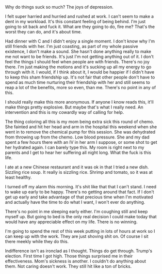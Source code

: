 Why do things suck so much? The joys of depression.

I felt super harried and hurried and rushed at work. I can't seem to make a dent in my workload. It's this constant feeling of being behind. I'm just going to sit back and fuck it. What are they going to do, fire me? That's the worst they can do, and it's about time.

Had dinner with C and I didn't enjoy a single moment. I don't know why I'm still friends with her. I'm just coasting, as part of my whole passive existence, I don't make a sound. She hasn't done anything really to make me not want to be friends. It's just I'm not getting anything out of it. I don't feel the things I should feel when people are with friends. There's no joy there. I'm just making the motions and it's sucking up all my energy to go through with it. I would, if I think about it, I would be happier if I didn't have to keep this sham friendship up. It's not fair that other people don't have to spend as much time nurturing their friendship with her and still seems to reap a lot of the benefits, more so even, than me. There's no point in any of this.

I should really make this more anonymous. If anyone I know reads this, it'll make things pretty explosive. But maybe that's what I really need. An intervention and this is my cowardly way of calling for help.

The thing coloring all this is my mom being extra sick this round of chemo. She fainted and hit her head and arm in the hospital this weekend when she went in to remove the chemical pump for this session. She was dehydrated from throwing up from the chemo. Low blood pressure. She and my dad spent a few hours there with an IV in her arm I suppose, or some shot to get her hydrated again. I can barely type this. My room is right next to my parents and I get to hear her suffering all night long. What the fuck is this life.

I ate at a new Chinese restaurant and it was ok in that I tried a new dish. Sizzling rice soup. It really is sizzling rice. Shrimp and tomato, so it was at least healthy.

I turned off my alarm this morning. It's shit like that that I can't stand. I need to wake up early to be happy. There's no getting around that fact. If I don't get up early and take advantage of that precious time when I'm motivated and actually have the time to do what I want, I won't ever do anything.

There's no point in me sleeping early either. I'm coughing still and keep myself up. But going to bed is the only real decision I could make today that would have any appreciable effect on my life. There is no winning.

I'm going to spend the rest of this week putting in lots of hours at work so I can keep up with the work. They are just shoving shit on. Of course I sit there meekly while they do this.

Indifference isn't as ironclad as I thought. Things do get through. Trump's election. First time I got high. Those things surprised me in their effectiveness. Mom's sickness is another. I couldn't do anything about them. Not caring doesn't work. They still hit like a ton of bricks.
